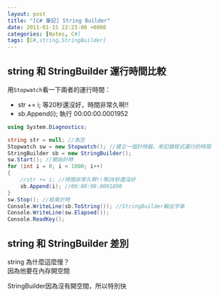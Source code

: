 ```yaml
---
layout: post
title: "[C# 筆記] String Builder"
date: 2011-01-15 22:23:00 +0800
categories: [Notes, C#]
tags: [C#,string,StringBuilder]
---
```


## string 和 StringBuilder 運行時間比較

用`Stopwatch`看一下兩者的運行時間：
- str += i; 等20秒還沒好，時間非常久啊!!
- sb.Append(i); 執行 00:00:00.0001952  

```c#
using System.Diagnostics;

string str = null; //為空
Stopwatch sw = new Stopwatch(); //建立一個計時器，來記錄程式運行的時間
StringBuilder sb = new StringBuilder();
sw.Start(); //開始計時
for (int i = 0; i < 1000; i++)
{
    //str += i; //時間非常久啊!!等20秒還沒好
    sb.Append(i); //00:00:00.0001890
}
sw.Stop(); //結束計時
Console.WriteLine(sb.ToString()); //StringBuilder輸出字串
Console.WriteLine(sw.Elapsed());
Console.ReadKey();
```

## string 和 StringBuilder 差別
string 為什麼這麼慢？  
因為他要在內存開空間    

StringBuilder因為沒有開空間，所以特別快